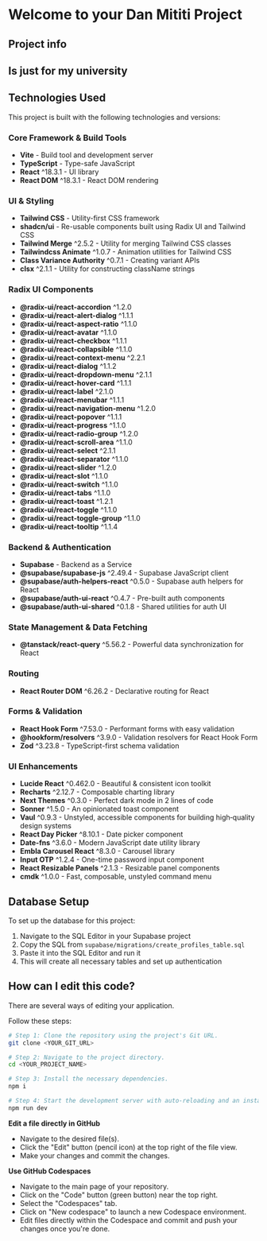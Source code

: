 
# Welcome to your Dan Mititi Project

## Project info

## Is just for my university 

## Technologies Used

This project is built with the following technologies and versions:

### Core Framework & Build Tools
- **Vite** - Build tool and development server
- **TypeScript** - Type-safe JavaScript
- **React** ^18.3.1 - UI library
- **React DOM** ^18.3.1 - React DOM rendering

### UI & Styling
- **Tailwind CSS** - Utility-first CSS framework
- **shadcn/ui** - Re-usable components built using Radix UI and Tailwind CSS
- **Tailwind Merge** ^2.5.2 - Utility for merging Tailwind CSS classes
- **Tailwindcss Animate** ^1.0.7 - Animation utilities for Tailwind CSS
- **Class Variance Authority** ^0.7.1 - Creating variant APIs
- **clsx** ^2.1.1 - Utility for constructing className strings

### Radix UI Components
- **@radix-ui/react-accordion** ^1.2.0
- **@radix-ui/react-alert-dialog** ^1.1.1
- **@radix-ui/react-aspect-ratio** ^1.1.0
- **@radix-ui/react-avatar** ^1.1.0
- **@radix-ui/react-checkbox** ^1.1.1
- **@radix-ui/react-collapsible** ^1.1.0
- **@radix-ui/react-context-menu** ^2.2.1
- **@radix-ui/react-dialog** ^1.1.2
- **@radix-ui/react-dropdown-menu** ^2.1.1
- **@radix-ui/react-hover-card** ^1.1.1
- **@radix-ui/react-label** ^2.1.0
- **@radix-ui/react-menubar** ^1.1.1
- **@radix-ui/react-navigation-menu** ^1.2.0
- **@radix-ui/react-popover** ^1.1.1
- **@radix-ui/react-progress** ^1.1.0
- **@radix-ui/react-radio-group** ^1.2.0
- **@radix-ui/react-scroll-area** ^1.1.0
- **@radix-ui/react-select** ^2.1.1
- **@radix-ui/react-separator** ^1.1.0
- **@radix-ui/react-slider** ^1.2.0
- **@radix-ui/react-slot** ^1.1.0
- **@radix-ui/react-switch** ^1.1.0
- **@radix-ui/react-tabs** ^1.1.0
- **@radix-ui/react-toast** ^1.2.1
- **@radix-ui/react-toggle** ^1.1.0
- **@radix-ui/react-toggle-group** ^1.1.0
- **@radix-ui/react-tooltip** ^1.1.4

### Backend & Authentication
- **Supabase** - Backend as a Service
- **@supabase/supabase-js** ^2.49.4 - Supabase JavaScript client
- **@supabase/auth-helpers-react** ^0.5.0 - Supabase auth helpers for React
- **@supabase/auth-ui-react** ^0.4.7 - Pre-built auth components
- **@supabase/auth-ui-shared** ^0.1.8 - Shared utilities for auth UI

### State Management & Data Fetching
- **@tanstack/react-query** ^5.56.2 - Powerful data synchronization for React

### Routing
- **React Router DOM** ^6.26.2 - Declarative routing for React

### Forms & Validation
- **React Hook Form** ^7.53.0 - Performant forms with easy validation
- **@hookform/resolvers** ^3.9.0 - Validation resolvers for React Hook Form
- **Zod** ^3.23.8 - TypeScript-first schema validation

### UI Enhancements
- **Lucide React** ^0.462.0 - Beautiful & consistent icon toolkit
- **Recharts** ^2.12.7 - Composable charting library
- **Next Themes** ^0.3.0 - Perfect dark mode in 2 lines of code
- **Sonner** ^1.5.0 - An opinionated toast component
- **Vaul** ^0.9.3 - Unstyled, accessible components for building high‑quality design systems
- **React Day Picker** ^8.10.1 - Date picker component
- **Date-fns** ^3.6.0 - Modern JavaScript date utility library
- **Embla Carousel React** ^8.3.0 - Carousel library
- **Input OTP** ^1.2.4 - One-time password input component
- **React Resizable Panels** ^2.1.3 - Resizable panel components
- **cmdk** ^1.0.0 - Fast, composable, unstyled command menu

## Database Setup

To set up the database for this project:

1. Navigate to the SQL Editor in your Supabase project
2. Copy the SQL from `supabase/migrations/create_profiles_table.sql`
3. Paste it into the SQL Editor and run it
4. This will create all necessary tables and set up authentication

## How can I edit this code?

There are several ways of editing your application.

Follow these steps:

```sh
# Step 1: Clone the repository using the project's Git URL.
git clone <YOUR_GIT_URL>

# Step 2: Navigate to the project directory.
cd <YOUR_PROJECT_NAME>

# Step 3: Install the necessary dependencies.
npm i

# Step 4: Start the development server with auto-reloading and an instant preview.
npm run dev
```

**Edit a file directly in GitHub**

- Navigate to the desired file(s).
- Click the "Edit" button (pencil icon) at the top right of the file view.
- Make your changes and commit the changes.

**Use GitHub Codespaces**

- Navigate to the main page of your repository.
- Click on the "Code" button (green button) near the top right.
- Select the "Codespaces" tab.
- Click on "New codespace" to launch a new Codespace environment.
- Edit files directly within the Codespace and commit and push your changes once you're done.
